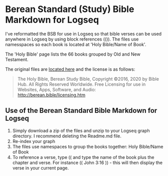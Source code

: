 # Berean Standard (Study) Bible Markdown for Logseq

I've reformatted the BSB for use in Logseq so that bible verses can be used anywhere in Logseq by using block references (()).  The files use namesspaces so each book is located at 'Holy Bible/Name of Book'. 

The 'Holy Bible' page lists the 66 books grouped by Old and New Testament.

The original files are [located here](https://bereanbible.com/bsb.txt) and the license is as follows:

> The Holy Bible, Berean Study Bible, Copyright ©2016, 2020 by Bible Hub. All Rights Reserved Worldwide.	Free Licensing for use in Websites, Apps, Software, and Audio:  http://berean.bible/licensing.htm

## Use of the Berean Standard Bible Markdown for Logseq

1. Simply download a zip of the files and unzip to your Logseq graph directory. I recommend deleting the Readme.md file.
2. Re-index your graph
3. The files use namespaces to group the books together: Holy Bible/Name of Book
4. To reference a verse, type (( and type the name of the book plus the chapter and verse.  For instance (( John 3:16 )) - this will then display the verse in your current page.
